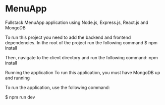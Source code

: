 # MenuApp
Fullstack MenuApp application using Node.js, Express.js, React.js and MongoDB

To run this project you need to add the backend and frontend dependencies. In the root of the project run the following command
$ npm install

Then, navigate to the client directory and run the following command:
npm install

Running the application
To run this application, you must have MongoDB up and running

To run the application, use the following command:

$ npm run dev

